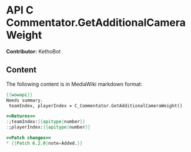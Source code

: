 # API C Commentator.GetAdditionalCameraWeight

**Contributor:** KethoBot

## Content

The following content is in MediaWiki markdown format:

```mediawiki
{{wowapi}}
Needs summary.
 teamIndex, playerIndex = C_Commentator.GetAdditionalCameraWeight()

==Returns==
:;teamIndex:{{apitype|number}}
:;playerIndex:{{apitype|number}}

==Patch changes==
* {{Patch 6.2.0|note=Added.}}
```